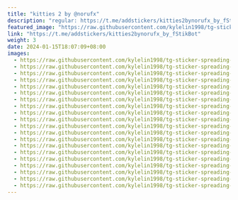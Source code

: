 ```yaml
---
title: "kitties 2 by @norufx"
description: "regular: https://t.me/addstickers/kitties2bynorufx_by_fStikBot"
featured_image: "https://raw.githubusercontent.com/kylelin1998/tg-sticker-spreading-worldwide-images/main/img/ab7b57ed-9a50-444d-a583-241b7da9dadc.jpg"
link: "https://t.me/addstickers/kitties2bynorufx_by_fStikBot"
weight: 3
date: 2024-01-15T18:07:09+08:00
images:
  - https://raw.githubusercontent.com/kylelin1998/tg-sticker-spreading-worldwide-images/main/img/ab7b57ed-9a50-444d-a583-241b7da9dadc.jpg
  - https://raw.githubusercontent.com/kylelin1998/tg-sticker-spreading-worldwide-images/main/img/48c173e7-bbe1-4dbf-b29a-13c569b734fa.jpg
  - https://raw.githubusercontent.com/kylelin1998/tg-sticker-spreading-worldwide-images/main/img/fabd8354-85f9-4a92-af1c-5b9f694c2204.jpg
  - https://raw.githubusercontent.com/kylelin1998/tg-sticker-spreading-worldwide-images/main/img/bcc18ff1-420f-49de-82d0-0f7ff25d72e5.jpg
  - https://raw.githubusercontent.com/kylelin1998/tg-sticker-spreading-worldwide-images/main/img/88d81ca7-9ed4-46a4-b7e7-c68368eb94f6.jpg
  - https://raw.githubusercontent.com/kylelin1998/tg-sticker-spreading-worldwide-images/main/img/6c3365f8-4729-4a04-8cbf-6f32375a6d5e.jpg
  - https://raw.githubusercontent.com/kylelin1998/tg-sticker-spreading-worldwide-images/main/img/a6dcea0a-b616-4785-97c7-20cbc8fefb6b.jpg
  - https://raw.githubusercontent.com/kylelin1998/tg-sticker-spreading-worldwide-images/main/img/d81bea20-0332-4805-b1b7-9c0271611d4f.jpg
  - https://raw.githubusercontent.com/kylelin1998/tg-sticker-spreading-worldwide-images/main/img/15e84f84-6243-4971-a7b2-744650a06157.jpg
  - https://raw.githubusercontent.com/kylelin1998/tg-sticker-spreading-worldwide-images/main/img/266f77c7-533f-4d60-9346-eae8d29aaca1.jpg
  - https://raw.githubusercontent.com/kylelin1998/tg-sticker-spreading-worldwide-images/main/img/108941db-5ffa-4f8f-86c6-6cb4bad50f73.jpg
  - https://raw.githubusercontent.com/kylelin1998/tg-sticker-spreading-worldwide-images/main/img/5458b555-2554-42c4-bfbb-4742b2689ee8.jpg
  - https://raw.githubusercontent.com/kylelin1998/tg-sticker-spreading-worldwide-images/main/img/b5b42c67-4712-477b-96ef-b490470d7406.jpg
  - https://raw.githubusercontent.com/kylelin1998/tg-sticker-spreading-worldwide-images/main/img/762da751-123b-47c9-b08b-4d9c01e26ebb.jpg
  - https://raw.githubusercontent.com/kylelin1998/tg-sticker-spreading-worldwide-images/main/img/ef57dd51-d9cc-4c75-bcca-af8e01dc96f3.jpg
  - https://raw.githubusercontent.com/kylelin1998/tg-sticker-spreading-worldwide-images/main/img/6923b82c-423b-4924-860d-23b752b5d3fb.jpg
  - https://raw.githubusercontent.com/kylelin1998/tg-sticker-spreading-worldwide-images/main/img/3bcd7c48-ec6f-45cb-b516-166eb2031238.jpg
  - https://raw.githubusercontent.com/kylelin1998/tg-sticker-spreading-worldwide-images/main/img/3cc11854-f003-41bd-bdb8-6206638e8e7a.jpg
  - https://raw.githubusercontent.com/kylelin1998/tg-sticker-spreading-worldwide-images/main/img/40af0479-2934-4224-b4e5-f2136e0d9305.jpg
  - https://raw.githubusercontent.com/kylelin1998/tg-sticker-spreading-worldwide-images/main/img/713b4163-b0e9-4640-8ee3-33c36d4ec00c.jpg
---
```

